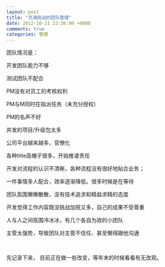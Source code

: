 ```yaml
---
layout: post
title: "充满挑战的团队管理"
date: 2012-10-21 22:36:00 +0800
comments: true
categories: 管理
---
```

<p>团队情况是：</p><p>开发团队能力不够</p><p>测试团队不配合</p><p>PM没有对员工的考核权利</p><p>PM与M同时在指派任务（未充分授权）</p><p>PM的名声不好</p><p>并发的项目/升级包太多</p><p>公司平台越来越多，官僚化</p><p>各种title高帽子很多，开始推诿责任</p><p>开发对流程的认识不清晰，各种流程没有很好地贴合业务；</p><p>一件事情多人配合，效率逐渐降低。很多时候是在等待</p><p>团队氛围懒懒散散，没有技术追求和精益求精的态度</p><p>开发觉得工作内容既没挑战加班又多，自己的成果不受尊重</p><p>人与人之间氛围冷冰冰，有几个各自为政的小团队</p><p>主管太强势，导致团队对主管不信任、甚至懒得跟他沟通</p><p>&nbsp;</p><p>先记录下来， 目前正在做一些改变，等年末的时候看看有无改观。</p><p>&nbsp;</p><p>&nbsp;</p>
